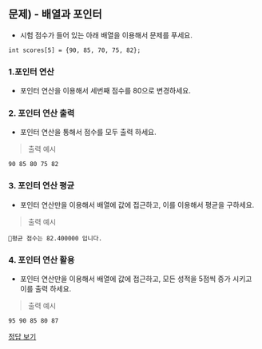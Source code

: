 ## 문제) - 배열과 포인터 

* 시험 점수가 들어 있는 아래 배열을 이용해서 문제를 푸세요.

```
int scores[5] = {90, 85, 70, 75, 82};
```

### 1.포인터 연산
* 포인터 연산을 이용해서 세번째 점수를 80으로 변경하세요. 


### 2. 포인터 연산 출력
* 포인터 연산을 통해서 점수를 모두 출력 하세요. 

> 출력 예시 

```
90 85 80 75 82
```

### 3.  포인터 연산 평균
* 포인터 연산만을 이용해서 배열에 값에 접근하고, 이를 이용해서 평균을 구하세요.

> 출력 예시 

```
평균 점수는 82.400000 입니다.
```

### 4. 포인터 연산 활용
* 포인터 연산만을 이용해서 배열에 값에 접근하고, 모든 성적을 5점씩 증가 시키고 이를 출력 하세요. 

> 출력 예시 

```
95 90 85 80 87
```
[정답 보기](test02.c)

